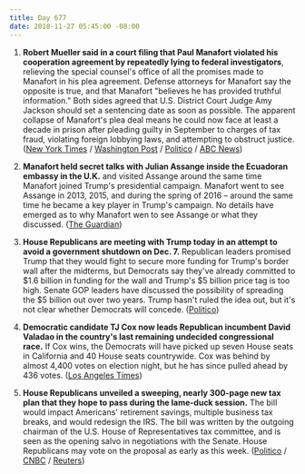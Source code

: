 ```yaml
---
title: Day 677
date: 2018-11-27 05:45:00 -08:00
---
```


1. **Robert Mueller said in a court filing that Paul Manafort violated his cooperation agreement by repeatedly lying to federal investigators**, relieving the special counsel's office of all the promises made to Manafort in his plea agreement. Defense attorneys for Manafort say the opposite is true, and that Manafort "believes he has provided truthful information." Both sides agreed that U.S. District Court Judge Amy Jackson should set a sentencing date as soon as possible. The apparent collapse of Manafort's plea deal means he could now face at least a decade in prison after pleading guilty in September to charges of tax fraud, violating foreign lobbying laws, and attempting to obstruct justice. ([New York Times](https://www.nytimes.com/2018/11/26/us/politics/mueller-paul-manafort-cooperation.html) / [Washington Post](https://www.washingtonpost.com/local/public-safety/mueller-says-manafort-lied-after-pleading-guilty-should-be-sentenced-immediately/2018/11/26/61c76d5a-f18d-11e8-aeea-b85fd44449f5_story.html?utm_term=.aac1f5530f0d) / [Politico](https://www.politico.com/story/2018/11/26/mueller-manafort-plea-deal-lying-1017278) / [ABC News](https://abcnews.go.com/Politics/special-counsel-robert-muellers-office-claims-paul-manafort/story?id=59431809))

2. **Manafort held secret talks with Julian Assange inside the Ecuadoran embassy in the U.K.** and visited Assange around the same time Manafort joined Trump's presidential campaign. Manafort went to see Assange in 2013, 2015, and during the spring of 2016 – around the same time he became a key player in Trump's campaign. No details have emerged as to why Manafort wen to see Assange or what they discussed. ([The Guardian](https://www.theguardian.com/us-news/2018/nov/27/manafort-held-secret-talks-with-assange-in-ecuadorian-embassy?CMP=share_btn_tw))

3. **House Republicans are meeting with Trump today in an attempt to avoid a government shutdown on Dec. 7.** Republican leaders promised Trump that they would fight to secure more funding for Trump's border wall after the midterms, but Democrats say they've already committed to $1.6 billion in funding for the wall and Trump's $5 billion price tag is too high. Senate GOP leaders have discussed the possibility of spreading the $5 billion out over two years. Trump hasn't ruled the idea out, but it's not clear whether Democrats will concede. ([Politico](https://www.politico.com/story/2018/11/26/congress-government-shutdown-house-republicans-trump-1017136))

4. **Democratic candidate TJ Cox now leads Republican incumbent David Valadao in the country's last remaining undecided congressional race.** If Cox wins, the Democrats will have picked up seven House seats in California and 40 House seats countrywide. Cox was behind by almost 4,400 votes on election night, but he has since pulled ahead by 436 votes. ([Los Angeles Times](https://www.latimes.com/politics/la-na-pol-midterm-valadao-cox-20181126-story.html))

5. **House Republicans unveiled a sweeping, nearly 300-page new tax plan that they hope to pass during the lame-duck session.** The bill would impact Americans' retirement savings, multiple business tax breaks, and would redesign the IRS. The bill was written by the outgoing chairman of the U.S. House of Representatives tax committee, and is seen as the opening salvo in negotiations with the Senate. House Republicans may vote on the proposal as early as this week. ([Politico](https://www.politico.com/story/2018/11/26/house-republicans-tax-package-1017368) / [CNBC](https://www.cnbc.com/2018/11/27/top-us-house-tax-writer-floats-a-tax-bill-on-retirement-plans-and-the-irs.html) / [Reuters](https://www.reuters.com/article/us-usa-tax-brady-idUSKCN1NW07W))